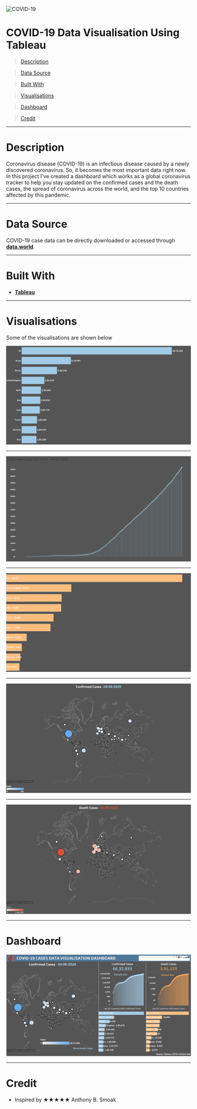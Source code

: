 ![COVID-19](https://www.leaders-in-law.com/wp-content/uploads/2020/03/COVID-19-810x321.png)

# COVID-19 Data Visualisation Using Tableau

> [Description](#description)

> [Data Source](#data-source)

> [Built With](#built-with)

> [Visualisations](#visualisations)

> [Dashboard](#dashboard)

> [Credit](#credit)


---

# Description

Coronavirus disease (COVID-19) is an infectious disease caused by a newly discovered coronavirus.
So, it becomes the most important data right now. In this project I've created a dashboard which 
works as a global coronavirus tracker to help you stay updated on the confirmed cases and the death cases,
the spread of coronavirus across the world, and the top 10 countries affected by this pandemic.

---

# Data Source

COVID-19 case data can be directly downloaded or accessed through   <a href="https://data.world/covid-19-data-resource-hub/covid-19-case-counts/workspace/file?filename=COVID-19+Cases.csv" target="_blank">**data.world**</a>.

---

# Built With

- <a href="https://public.tableau.com/en-us/s/" target="_blank">**Tableau**</a>

---

# Visualisations

Some of the visualisations are shown below

![](Images/ConfirmedCases_Bar.png)

---

![](Images/ConfirmedCases_Line.png)

---

![](Images/DeathCases_Bar.png)

---

![](Images/ConfirmedCases_Map.png)

---

![](Images/DeathCases_Map.png)

---

# Dashboard

![](Images/Covid-19%20Dashboard.PNG)

---

# Credit

- Inspired by ★★★★★ Anthony B. Smoak
